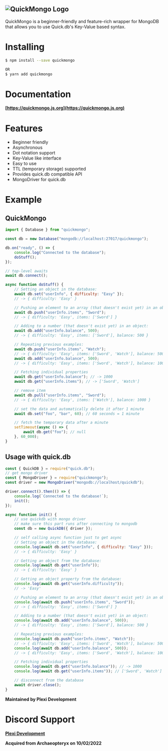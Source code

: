 ## ![QuickMongo Logo](https://www.plexidev.org/quickmongo.png)

QuickMongo is a beginner-friendly and feature-rich wrapper for MongoDB that allows you to use Quick.db's Key-Value based syntax.

# Installing

```bash
$ npm install --save quickmongo

OR
$ yarn add quickmongo
```

# Documentation
**[https://quickmongo.js.org](https://quickmongo.js.org)**

# Features
- Beginner friendly
- Asynchronous
- Dot notation support
- Key-Value like interface
- Easy to use
- TTL (temporary storage) supported
- Provides quick.db compatible API
- MongoDriver for quick.db

# Example

## QuickMongo

```js
import { Database } from "quickmongo";

const db = new Database("mongodb://localhost:27017/quickmongo");

db.on("ready", () => {
    console.log("Connected to the database");
    doStuff();
});

// top-level awaits
await db.connect(); 

async function doStuff() {
    // Setting an object in the database:
    await db.set("userInfo", { difficulty: "Easy" });
    // -> { difficulty: 'Easy' }

    // Pushing an element to an array (that doesn't exist yet) in an object:
    await db.push("userInfo.items", "Sword");
    // -> { difficulty: 'Easy', items: ['Sword'] }

    // Adding to a number (that doesn't exist yet) in an object:
    await db.add("userInfo.balance", 500);
    // -> { difficulty: 'Easy', items: ['Sword'], balance: 500 }

    // Repeating previous examples:
    await db.push("userInfo.items", "Watch");
    // -> { difficulty: 'Easy', items: ['Sword', 'Watch'], balance: 500 }
    await db.add("userInfo.balance", 500);
    // -> { difficulty: 'Easy', items: ['Sword', 'Watch'], balance: 1000 }

    // Fetching individual properties
    await db.get("userInfo.balance"); // -> 1000
    await db.get("userInfo.items"); // -> ['Sword', 'Watch']

    // remove item
    await db.pull("userInfo.items", "Sword");
    // -> { difficulty: 'Easy', items: ['Watch'], balance: 1000 }

    // set the data and automatically delete it after 1 minute
    await db.set("foo", "bar", 60); // 60 seconds = 1 minute

    // fetch the temporary data after a minute
    setTimeout(async () => {
        await db.get("foo"); // null
    }, 60_000);
}
```

## Usage with quick.db

```js
const { QuickDB } = require("quick.db");
// get mongo driver
const { MongoDriver } = require("quickmongo");
const driver = new MongoDriver("mongodb://localhost/quickdb");

driver.connect().then(() => {
    console.log(`Connected to the database!`);
    init();
});

async function init() {
    // use quickdb with mongo driver
    // make sure this part runs after connecting to mongodb
    const db = new QuickDB({ driver });

    // self calling async function just to get async
    // Setting an object in the database:
    console.log(await db.set("userInfo", { difficulty: "Easy" }));
    // -> { difficulty: 'Easy' }

    // Getting an object from the database:
    console.log(await db.get("userInfo"));
    // -> { difficulty: 'Easy' }

    // Getting an object property from the database:
    console.log(await db.get("userInfo.difficulty"));
    // -> 'Easy'

    // Pushing an element to an array (that doesn't exist yet) in an object:
    console.log(await db.push("userInfo.items", "Sword"));
    // -> { difficulty: 'Easy', items: ['Sword'] }

    // Adding to a number (that doesn't exist yet) in an object:
    console.log(await db.add("userInfo.balance", 500));
    // -> { difficulty: 'Easy', items: ['Sword'], balance: 500 }

    // Repeating previous examples:
    console.log(await db.push("userInfo.items", "Watch"));
    // -> { difficulty: 'Easy', items: ['Sword', 'Watch'], balance: 500 }
    console.log(await db.add("userInfo.balance", 500));
    // -> { difficulty: 'Easy', items: ['Sword', 'Watch'], balance: 1000 }

    // Fetching individual properties
    console.log(await db.get("userInfo.balance")); // -> 1000
    console.log(await db.get("userInfo.items")); // ['Sword', 'Watch']

    // disconnect from the database
    await driver.close();
}
```

**Maintained by Plexi Development**

# Discord Support
**[Plexi Development](https://discord.gg/plexidev)**

**Acquired from Archaeopteryx on 10/02/2022**
